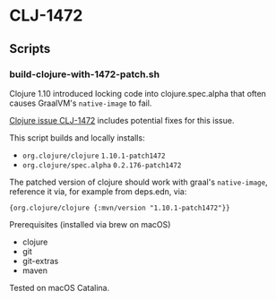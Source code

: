 # CLJ-1472

## Scripts

### build-clojure-with-1472-patch.sh

Clojure 1.10 introduced locking code into clojure.spec.alpha that often causes
GraalVM's `native-image` to fail.

[Clojure issue CLJ-1472](https://clojure.atlassian.net/browse/CLJ-1472) includes
potential fixes for this issue.

This script builds and locally installs:

* `org.clojure/clojure` `1.10.1-patch1472`
* `org.clojure/spec.alpha` `0.2.176-patch1472`

The patched version of clojure should work with graal's `native-image`, reference
it via, for example from deps.edn, via:
```
{org.clojure/clojure {:mvn/version "1.10.1-patch1472"}}
```

Prerequisites (installed via brew on macOS)

* clojure
* git
* git-extras
* maven

Tested on macOS Catalina.

